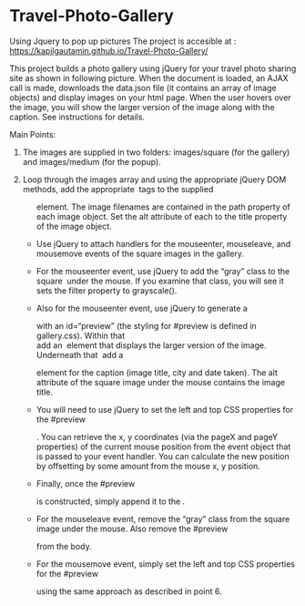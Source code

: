 # Travel-Photo-Gallery
 Using Jquery to pop up pictures
The project is accesible at : https://kapilgautamin.github.io/Travel-Photo-Gallery/

This project builds a photo gallery using jQuery for your travel photo sharing site as shown in following picture.
When the document is loaded, an AJAX call is made, downloads the data.json file (it contains an array of image objects) and display images on your html page. When the user hovers over the image, you will show the larger version of the image along with the caption. See instructions for details.

Main Points:
1. The images are supplied in two folders: images/square (for the gallery) and images/medium (for the popup).

2.	Loop through the images array and using the appropriate jQuery DOM methods, add the appropriate <img> tags to the supplied <ul class=“gallery”> element. The image filenames are contained in the path property of each image object. Set the alt attribute of each <img>to the title property of the image object.

3.	Use jQuery to attach handlers for the mouseenter, mouseleave, and mousemove events of the square images in the gallery.

4.	For the mouseenter event, use jQuery to add the “gray” class to the square <img> under the mouse. If you examine that class, you will see it sets the filter property to grayscale().

5.	Also for the mouseenter event, use jQuery to generate a <div> with an id=“preview” (the styling for #preview is defined in gallery.css). Within that <div> add an <img> element that displays the larger version of the image. Underneath that <img> add a <p>element for the caption (image title, city and date taken). The alt attribute of the square image under the mouse contains the image title. 

6.	You will need to use jQuery to set the left and top CSS properties for the #preview<div>. You can retrieve the x, y coordinates (via the pageX and pageY properties) of the current mouse position from the event object that is passed to your event handler. You can calculate the new position by offsetting by some amount from the mouse x, y position.

7.	Finally, once the #preview <div> is constructed, simply append it to the <body>.

8.	For the mouseleave event, remove the “gray” class from the square image under the mouse. Also remove the #preview<div> from the body.

9.	For the mousemove event, simply set the left and top CSS properties for the #preview <div> using the same approach as described in point 6.
